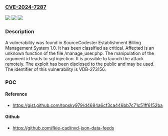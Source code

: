 ### [CVE-2024-7287](https://cve.mitre.org/cgi-bin/cvename.cgi?name=CVE-2024-7287)
![](https://img.shields.io/static/v1?label=Product&message=Establishment%20Billing%20Management%20System&color=blue)
![](https://img.shields.io/static/v1?label=Version&message=%3D%201.0%20&color=brighgreen)
![](https://img.shields.io/static/v1?label=Vulnerability&message=CWE-89%20SQL%20Injection&color=brighgreen)

### Description

A vulnerability was found in SourceCodester Establishment Billing Management System 1.0. It has been classified as critical. Affected is an unknown function of the file /manage_user.php. The manipulation of the argument id leads to sql injection. It is possible to launch the attack remotely. The exploit has been disclosed to the public and may be used. The identifier of this vulnerability is VDB-273156.

### POC

#### Reference
- https://gist.github.com/topsky979/d4684a6cf3ca446bb7c71c51ff6152ba

#### Github
- https://github.com/fkie-cad/nvd-json-data-feeds

